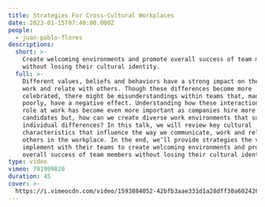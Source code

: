 ```yaml
---
title: Strategies For Cross-Cultural Workplaces
date: 2023-01-15T07:40:00.000Z
people:
  - juan-pablo-flores
descriptions:
  short: >-
    Create welcoming environments and promote overall success of team members
    without losing their cultural identity.
  full: >-
    Different values, beliefs and behaviors have a strong impact on the way we
    work and relate with others. Though these differences become more
    celebrated, there might be misunderstandings within teams that, managed
    poorly, have a negative effect. Understanding how these interactions play a
    role at work has become even more important as companies hire more diverse
    candidates but, how can we create diverse work environments that support
    individual differences? In this talk, we will review key cultural
    characteristics that influence the way we communicate, work and relate with
    others in the workplace. In the end, we’ll provide strategies the viewer can
    implement with their teams to create welcoming environments and promote
    overall success of team members without losing their cultural identity.
type: video
vimeo: 791909820
duration: 45
cover: >-
  https://i.vimeocdn.com/video/1593884052-42bfb3aae331d1a28dff30a60242693d89e4f9d23fd432a752bc8cc49ab9e1be-d
---
```





































